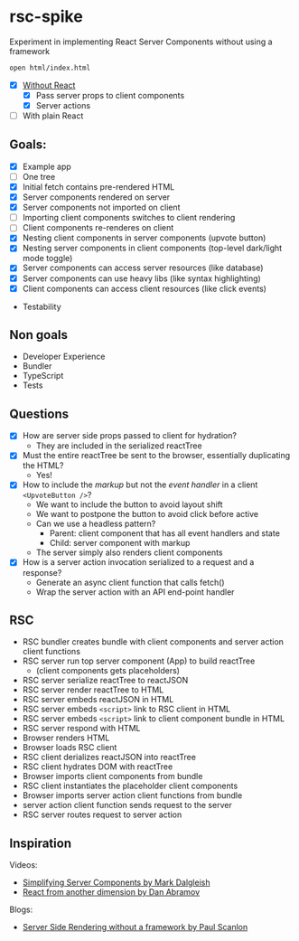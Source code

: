 # rsc-spike

Experiment in implementing React Server Components without using a framework

```bash
open html/index.html
```


- [x] [Without React](html/index.html)
  - [x] Pass server props to client components
  - [x] Server actions
- [ ] With plain React

## Goals:

- [x] Example app
- [ ] One tree
- [x] Initial fetch contains pre-rendered HTML
- [x] Server components rendered on server
- [x] Server components not imported on client
- [ ] Importing client components switches to client rendering
- [ ] Client components re-renderes on client
- [x] Nesting client components in server components (upvote button)
- [x] Nesting server components in client components (top-level dark/light mode toggle)
- [x] Server components can access server resources (like database)
- [x] Server components can use heavy libs (like syntax highlighting)
- [x] Client components can access client resources (like click events)
- Testability

## Non goals

- Developer Experience
- Bundler
- TypeScript
- Tests

## Questions

- [x] How are server side props passed to client for hydration?
  - They are included in the serialized reactTree
- [x] Must the entire <App /> reactTree be sent to the browser, essentially duplicating the HTML? 
  - Yes!
- [x] How to include the *markup* but not the *event handler* in a client `<UpvoteButton />`?
  - We want to include the button to avoid layout shift
  - We want to postpone the button to avoid click before active
  - Can we use a headless pattern?
    - Parent: client component that has all event handlers and state
    - Child: server component with markup
  - The server simply also renders client components
- [x] How is a server action invocation serialized to a request and a response?
  - Generate an async client function that calls fetch()
  - Wrap the server action with an API end-point handler

## RSC

- RSC bundler creates bundle with client components and server action client functions
- RSC server run top server component (App) to build reactTree
  - (client components gets placeholders)
- RSC server serialize reactTree to reactJSON
- RSC server render reactTree to HTML
- RSC server embeds reactJSON in HTML
- RSC server embeds `<script>` link to RSC client in HTML
- RSC server embeds `<script>` link to client component bundle in HTML
- RSC server respond with HTML
- Browser renders HTML
- Browser loads RSC client
- RSC client derializes reactJSON into reactTree
- RSC client hydrates DOM with reactTree
- Browser imports client components from bundle
- RSC client instantiates the placeholder client components
- Browser imports server action client functions from bundle
- server action client function sends request to the server
- RSC server routes request to server action

## Inspiration

Videos:

- [Simplifying Server Components by Mark Dalgleish](https://portal.gitnation.org/contents/simplifying-server-components) 
- [React from another dimension by Dan Abramov](https://youtu.be/zMf_xeGPn6s)


Blogs:

- [Server Side Rendering without a framework by Paul Scanlon](https://thenewstack.io/how-to-build-a-server-side-react-app-using-vite-and-express/)

